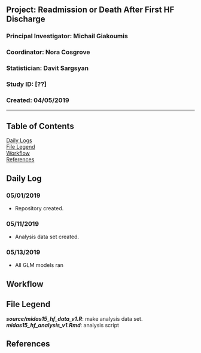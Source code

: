 ##  Project: Readmission or Death After First HF Discharge   
### Principal Investigator: Michail Giakoumis
### Coordinator: Nora Cosgrove
### Statistician: Davit Sargsyan
### Study ID: [??]
### Created: 04/05/2019

---

## Table of Contents
[Daily Logs](#log)    
[File Legend](#legend)      
[Workflow](#workflow)      
[References](#ref)   

## Daily Log<a name="log"></a>
### 05/01/2019
* Repository created.

### 05/11/2019
* Analysis data set created.

### 05/13/2019
* All GLM models ran

## Workflow<a name="workflow"></a>

## File Legend<a name="legend"></a>
***source/midas15_hf_data_v1.R***: make analysis data set.    
***midas15_hf_analysis_v1.Rmd***: analysis script

## References<a name="ref"></a>